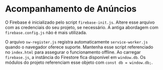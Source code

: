 # Acompanhamento de Anúncios

O Firebase é inicializado pelo script `firebase-init.js`. Altere esse arquivo com as credenciais do seu projeto, se necessário. A antiga abordagem com `firebase.config.js` não é mais utilizada.

O arquivo `sw-register.js` registra automaticamente `service-worker.js` quando o navegador oferece suporte. Mantenha esse script referenciado no `index.html` para assegurar o funcionamento offline.
Ao carregar `firebase.js`, a instância do Firestore fica disponível em `window.db`. Os módulos do projeto referenciam esse objeto com `const db = window.db;`.
